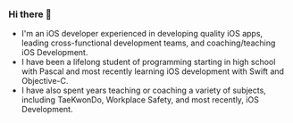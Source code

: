### Hi there 👋
- I'm an iOS developer experienced in developing quality iOS apps, leading cross-functional development teams, and coaching/teaching iOS Development. 
- I have been a lifelong student of programming starting in high school with Pascal and most recently learning iOS development with Swift and Objective-C. 
- I have also spent years teaching or coaching a variety of subjects, including TaeKwonDo, Workplace Safety, and most recently, iOS Development. 

<!--
**DeVitoC/DeVitoC** is a ✨ _special_ ✨ repository because its `README.md` (this file) appears on your GitHub profile.

Here are some ideas to get you started:

- 🔭 I’m currently working on ...
- 🌱 I’m currently learning ...
- 👯 I’m looking to collaborate on ...
- 🤔 I’m looking for help with ...
- 💬 Ask me about ...
- 📫 How to reach me: ...
- 😄 Pronouns: ...
- ⚡ Fun fact: ...
-->
